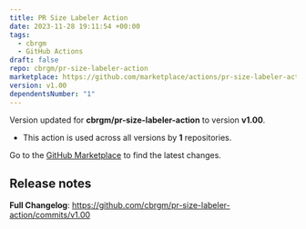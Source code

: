 ```yaml
---
title: PR Size Labeler Action
date: 2023-11-28 19:11:54 +00:00
tags:
  - cbrgm
  - GitHub Actions
draft: false
repo: cbrgm/pr-size-labeler-action
marketplace: https://github.com/marketplace/actions/pr-size-labeler-action
version: v1.00
dependentsNumber: "1"
---
```



Version updated for **cbrgm/pr-size-labeler-action** to version **v1.00**.
- This action is used across all versions by **1** repositories.

Go to the [GitHub Marketplace](https://github.com/marketplace/actions/pr-size-labeler-action) to find the latest changes.

## Release notes

**Full Changelog**: https://github.com/cbrgm/pr-size-labeler-action/commits/v1.00
